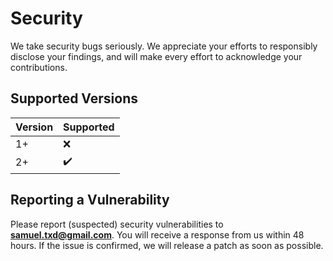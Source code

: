 # Security

We take security bugs seriously. We appreciate your efforts to responsibly disclose your findings, and will make every 
effort to acknowledge your contributions.

## Supported Versions

| Version | Supported          |
| ------- | ------------------ |
| 1+   | :x: |
| 2+   | :heavy_check_mark: |

## Reporting a Vulnerability

Please report (suspected) security vulnerabilities to **[samuel.txd@gmail.com](mailto:samuel.txd@gmail.com)**. You will 
receive a response from us within 48 hours. If the issue is confirmed, we will release a patch as soon as possible.
